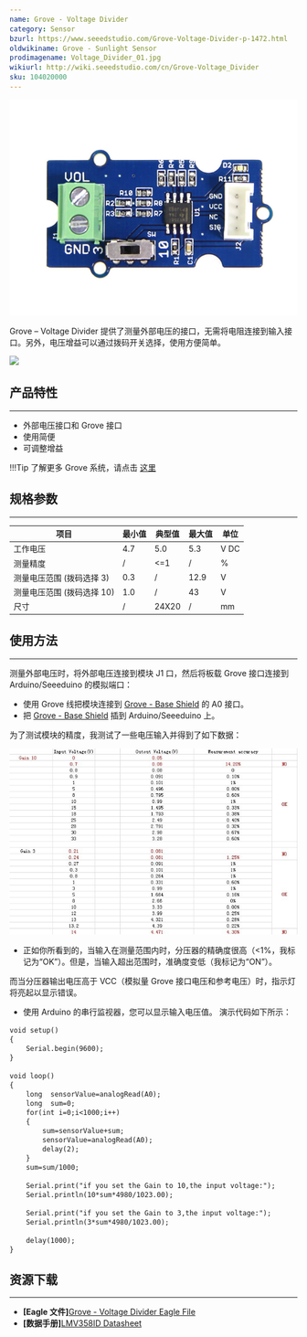 ```yaml
---
name: Grove - Voltage Divider
category: Sensor
bzurl: https://www.seeedstudio.com/Grove-Voltage-Divider-p-1472.html
oldwikiname: Grove - Sunlight Sensor
prodimagename: Voltage_Divider_01.jpg
wikiurl: http://wiki.seeedstudio.com/cn/Grove-Voltage_Divider
sku: 104020000
---
```

![](https://github.com/SeeedDocument/Grove-Voltage_Divider/raw/master/img/Voltage_Divider_01.jpg)

Grove – Voltage Divider 提供了测量外部电压的接口，无需将电阻连接到输入接口。另外，电压增益可以通过拨码开关选择，使用方便简单。

[![](https://github.com/SeeedDocument/wiki_chinese/raw/master/docs/images/click_to_buy.PNG)](https://item.taobao.com/item.htm?spm=a1z38n.10677092.0.0.4f39e018wrr0YA&id=45764073725)

## 产品特性
---
- 外部电压接口和 Grove 接口
- 使用简便
- 可调整增益

!!!Tip
    了解更多 Grove 系统，请点击 [这里](http://wiki.seeedstudio.com/cn/Grove_System/)

## 规格参数
---

|项目|	最小值	|典型值	|最大值	|单位|
|---|---|---|---|---|
|工作电压|	4.7	|5.0|	5.3	|V DC|
|测量精度	|/|<=1|/|	 %|
|测量电压范围	(拨码选择 3)|	0.3	|/|	12.9|	V|
|测量电压范围 (拨码选择 10)|1.0	|/	|43|V|
|尺寸	|/|24X20|/|	mm|

## 使用方法
---
测量外部电压时，将外部电压连接到模块 J1 口，然后将板载 Grove 接口连接到 Arduino/Seeeduino 的模拟端口：
- 使用 Grove 线把模块连接到 [Grove - Base Shield](http://wiki.seeedstudio.com/wiki/Grove_-_Base_Shield) 的 A0 接口。
- 把 [Grove - Base Shield](http://wiki.seeedstudio.com/wiki/Grove_-_Base_Shield) 插到 Arduino/Seeeduino 上。

为了测试模块的精度，我测试了一些电压输入并得到了如下数据：

![](https://github.com/SeeedDocument/Grove-Voltage_Divider/raw/master/img/Voltage_Divider_Test_Score.jpg)

- 正如你所看到的，当输入在测量范围内时，分压器的精确度很高（<1%，我标记为“OK”）。但是，当输入超出范围时，准确度变低（我标记为“ON”）。

而当分压器输出电压高于 VCC（模拟量 Grove 接口电压和参考电压）时，指示灯将亮起以显示错误。

- 使用 Arduino 的串行监视器，您可以显示输入电压值。 演示代码如下所示：

```
void setup()
{
    Serial.begin(9600);
}

void loop()
{
    long  sensorValue=analogRead(A0);
    long  sum=0;
    for(int i=0;i<1000;i++)
    {
        sum=sensorValue+sum;
        sensorValue=analogRead(A0);
        delay(2);
    }
    sum=sum/1000;

    Serial.print("if you set the Gain to 10,the input voltage:");
    Serial.println(10*sum*4980/1023.00);

    Serial.print("if you set the Gain to 3,the input voltage:");
    Serial.println(3*sum*4980/1023.00);

    delay(1000);
}
```

## 资源下载
---
- **[Eagle 文件]**[Grove - Voltage Divider Eagle File](https://github.com/SeeedDocument/Grove-Voltage_Divider/raw/master/res/Grove-Voltage_Divider_Eagle_File.zip)
- **[数据手册]**[LMV358ID Datasheet](https://github.com/SeeedDocument/Grove-Voltage_Divider/raw/master/res/LMV358ID_Datasheet.pdf)
